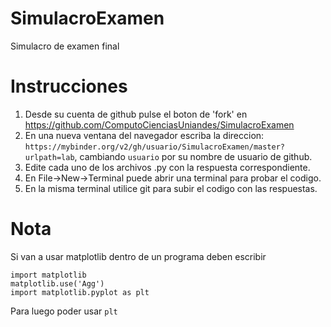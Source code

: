 # SimulacroExamen
Simulacro de examen final

# Instrucciones

1. Desde su cuenta de github pulse el boton de 'fork' en https://github.com/ComputoCienciasUniandes/SimulacroExamen
2. En una nueva ventana del navegador escriba la direccion: `https://mybinder.org/v2/gh/usuario/SimulacroExamen/master?urlpath=lab`, cambiando `usuario` por su nombre de usuario de github.
3. Edite cada uno de los archivos .py con la respuesta correspondiente.
4. En File->New->Terminal puede abrir una terminal para probar el codigo.
5. En la misma terminal utilice git para subir el codigo con las respuestas.

# Nota
Si van a usar matplotlib dentro de un programa deben escribir

```
import matplotlib
matplotlib.use('Agg')
import matplotlib.pyplot as plt
```

Para luego poder usar `plt`
